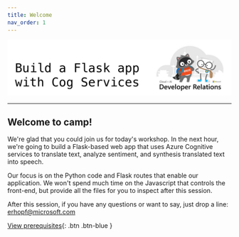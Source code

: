 ```yaml
---
title: Welcome
nav_order: 1
---
```


![](./images/dev_rel.jpeg)

---

## Welcome to camp!

We're glad that you could join us for today's workshop. In the next hour, we're going to build a Flask-based web app that uses Azure Cognitive services to translate text, analyze sentiment, and synthesis translated text into speech.

Our focus is on the Python code and Flask routes that enable our application. We won't spend much time on the Javascript that controls the front-end, but provide all the files for you to inspect after this session.

After this session, if you have any questions or want to say, just drop a line: [erhopf@microsoft.com](mailto:erhopf@microsoft.com)

[View prerequisites](prerequisites){: .btn .btn-blue }
